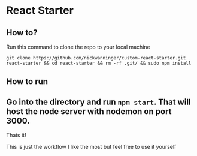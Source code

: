 # React Starter
## How to?
Run this command to clone the repo to your local machine
~~~
git clone https://github.com/nickwanninger/custom-react-starter.git react-starter && cd react-starter && rm -rf .git/ && sudo npm install
~~~


## How to run

Go into the directory and run `npm start`. That will host the node server with nodemon on port 3000.
---

Thats it!

This is just the workflow I like the most but feel free to use it yourself

